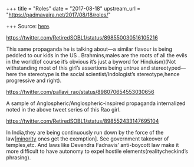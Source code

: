 +++
title = "Roles"
date = "2017-08-18"
upstream_url = "https://padmavajra.net/2017/08/18/roles/"

+++
Source: [here](https://padmavajra.net/2017/08/18/roles/).

<https://twitter.com/RetiredSOBL1/status/898550030516105216>

This same propaganda he is talking about—a similar flavour is being
peddled to our kids in the US . Brahmins,males are the roots of all the
evils in the world(of course it’s obvious it’s just a byword for
Hinduism)(Not withstanding most of this girl’s assertions being untrue
and stereotyped—here the stereotype is the social scientist/Indologist’s
stereotype,hence progressive and right).

<https://twitter.com/pallavi_rao/status/898070654553030656>

A sample of Anglospheric/Anglospheric-inspired propaganda internalized
noted in the above tweet series of this Rao girl.

<https://twitter.com/RetiredSOBL1/status/898552433147695104>

In India,they are being continuously run down by the force of the
law\[[minority](https://securecoreblog.wordpress.com/2017/07/20/three-definitions-of-minorities/)
ones get the exemption\]. See government takeover of temples,etc. And
laws like Devendra Fadnavis’ anti-boycott law make it more difficult to
have autonomy to expel hostile elements(realitycheckind’s phrasing).

